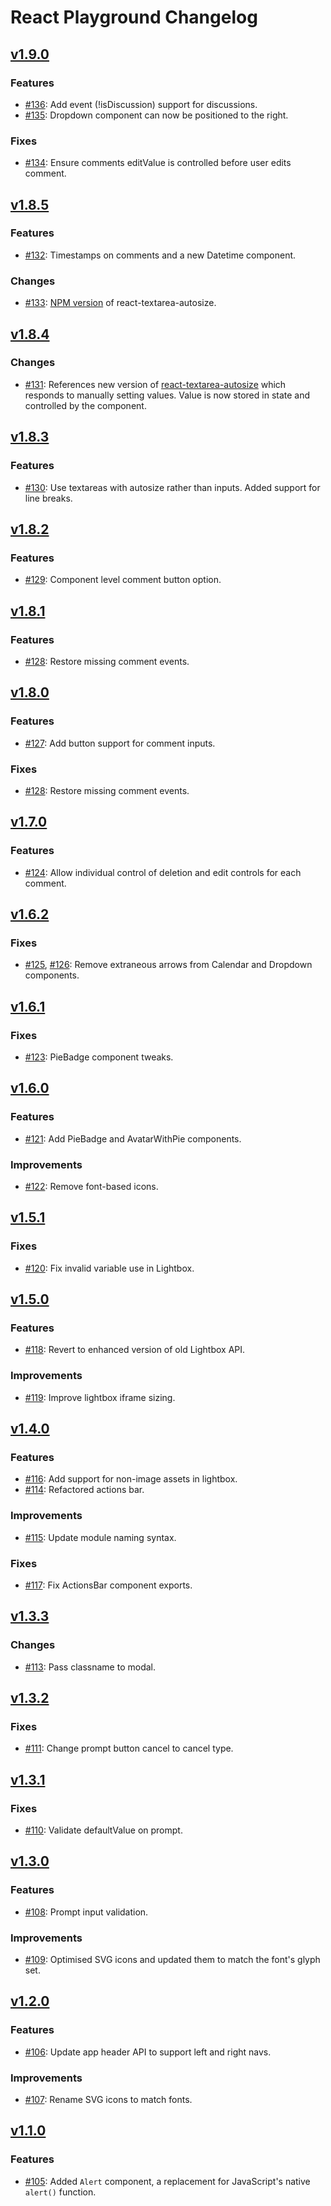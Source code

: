 # React Playground Changelog

## [v1.9.0](https://github.com/macropodhq/react-playground/releases/tag/1.9.0)

### Features

* [#136](https://github.com/macropodhq/react-playground/pull/136): Add event (!isDiscussion) support for discussions.
* [#135](https://github.com/macropodhq/react-playground/pull/135): Dropdown component can now be positioned to the right.

### Fixes

* [#134](https://github.com/macropodhq/react-playground/pull/134): Ensure comments editValue is controlled before user edits comment.

## [v1.8.5](https://github.com/macropodhq/react-playground/releases/tag/1.8.5)

### Features

* [#132](https://github.com/macropodhq/react-playground/pull/132): Timestamps on comments and a new Datetime component.

### Changes

* [#133](https://github.com/macropodhq/react-playground/pull/133): [NPM version](https://www.npmjs.com/package/react-textarea-autosize) of react-textarea-autosize.

## [v1.8.4](https://github.com/macropodhq/react-playground/releases/tag/1.8.4)

### Changes

* [#131](https://github.com/macropodhq/react-playground/pull/131): References new version of [react-textarea-autosize](https://github.com/andreypopp/react-textarea-autosize/commit/831f0da79f23bead9dcdd08b30433fcb00fc3bce) which responds to manually setting values. Value is now stored in state and controlled by the component.

## [v1.8.3](https://github.com/macropodhq/react-playground/releases/tag/1.8.3)

### Features

* [#130](https://github.com/macropodhq/react-playground/pull/130): Use textareas with autosize rather than inputs. Added support for line breaks.

## [v1.8.2](https://github.com/macropodhq/react-playground/releases/tag/1.8.2)

### Features

* [#129](https://github.com/macropodhq/react-playground/pull/129): Component level comment button option.

## [v1.8.1](https://github.com/macropodhq/react-playground/releases/tag/1.8.1)

### Features

* [#128](https://github.com/macropodhq/react-playground/pull/128): Restore missing comment events.

## [v1.8.0](https://github.com/macropodhq/react-playground/releases/tag/1.8.0)

### Features

* [#127](https://github.com/macropodhq/react-playground/pull/127): Add button support for comment inputs.

### Fixes

* [#128](https://github.com/macropodhq/react-playground/pull/128): Restore missing comment events.

## [v1.7.0](https://github.com/macropodhq/react-playground/releases/tag/1.7.0)

### Features

* [#124](https://github.com/macropodhq/react-playground/pull/124): Allow individual control of deletion and edit controls for each comment.

## [v1.6.2](https://github.com/macropodhq/react-playground/releases/tag/1.6.1)

### Fixes

* [#125](https://github.com/macropodhq/react-playground/pull/125), [#126](https://github.com/macropodhq/react-playground/pull/126): Remove extraneous arrows from Calendar and Dropdown components.

## [v1.6.1](https://github.com/macropodhq/react-playground/releases/tag/1.6.1)

### Fixes

* [#123](https://github.com/macropodhq/react-playground/pull/123): PieBadge component tweaks.

## [v1.6.0](https://github.com/macropodhq/react-playground/releases/tag/1.6.0)

### Features

* [#121](https://github.com/macropodhq/react-playground/pull/121): Add PieBadge and AvatarWithPie components.

### Improvements

* [#122](https://github.com/macropodhq/react-playground/pull/122): Remove font-based icons.

## [v1.5.1](https://github.com/macropodhq/react-playground/releases/tag/1.5.1)

### Fixes

* [#120](https://github.com/macropodhq/react-playground/pull/120): Fix invalid variable use in Lightbox.

## [v1.5.0](https://github.com/macropodhq/react-playground/releases/tag/1.5.0)

### Features

* [#118](https://github.com/macropodhq/react-playground/pull/118): Revert to enhanced version of old Lightbox API.

### Improvements

* [#119](https://github.com/macropodhq/react-playground/pull/119): Improve lightbox iframe sizing.

## [v1.4.0](https://github.com/macropodhq/react-playground/releases/tag/1.4.0)

### Features

* [#116](https://github.com/macropodhq/react-playground/pull/116): Add support for non-image assets in lightbox.
* [#114](https://github.com/macropodhq/react-playground/pull/114): Refactored actions bar.

### Improvements

* [#115](https://github.com/macropodhq/react-playground/pull/115): Update module naming syntax.

### Fixes

* [#117](https://github.com/macropodhq/react-playground/pull/117): Fix ActionsBar component exports.

## [v1.3.3](https://github.com/macropodhq/react-playground/releases/tag/1.3.3)

### Changes

* [#113](https://github.com/macropodhq/react-playground/pull/113): Pass classname to modal.

## [v1.3.2](https://github.com/macropodhq/react-playground/releases/tag/1.3.2)

### Fixes

* [#111](https://github.com/macropodhq/react-playground/pull/111): Change prompt button cancel to cancel type.

## [v1.3.1](https://github.com/macropodhq/react-playground/releases/tag/1.3.1)

### Fixes

* [#110](https://github.com/macropodhq/react-playground/pull/110): Validate defaultValue on prompt.

## [v1.3.0](https://github.com/macropodhq/react-playground/releases/tag/1.3.0)

### Features

* [#108](https://github.com/macropodhq/react-playground/pull/108): Prompt input validation.

### Improvements

* [#109](https://github.com/macropodhq/react-playground/pull/109): Optimised SVG icons and updated them to match the font's glyph set.

## [v1.2.0](https://github.com/macropodhq/react-playground/releases/tag/1.2.0)

### Features

* [#106](https://github.com/macropodhq/react-playground/pull/106): Update app header API to support left and right navs.

### Improvements

* [#107](https://github.com/macropodhq/react-playground/pull/107): Rename SVG icons to match fonts.

## [v1.1.0](https://github.com/macropodhq/react-playground/releases/tag/1.1.0)

### Features

* [#105](https://github.com/macropodhq/react-playground/pull/105): Added `Alert` component, a replacement for JavaScript's native `alert()` function.